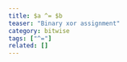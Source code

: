 ```yaml
---
title: $a ^= $b
teaser: "Binary xor assignment"
category: bitwise
tags: ["^="]
related: []
---
```


